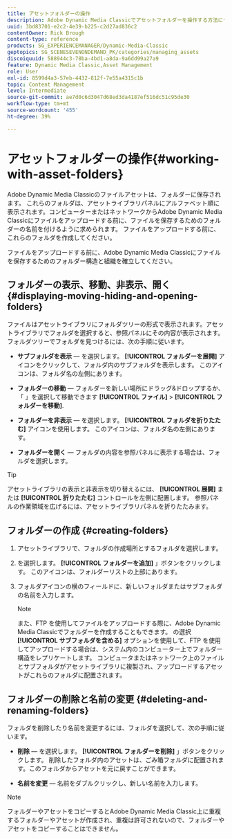 ```yaml
---
title: アセットフォルダーの操作
description: Adobe Dynamic Media Classicでアセットフォルダーを操作する方法について説明します。
uuid: 3bd83701-e2c2-4e39-b225-c2d27ad836c2
contentOwner: Rick Brough
content-type: reference
products: SG_EXPERIENCEMANAGER/Dynamic-Media-Classic
geptopics: SG_SCENESEVENONDEMAND_PK/categories/managing_assets
discoiquuid: 588944c3-78ba-4bd1-a8da-9a6dd99a27a9
feature: Dynamic Media Classic,Asset Management
role: User
exl-id: 8599d4a3-57eb-4432-812f-7e55a4315c1b
topic: Content Management
level: Intermediate
source-git-commit: ae7d0c6d3047d68ed3da4187ef516dc51c95de30
workflow-type: tm+mt
source-wordcount: '455'
ht-degree: 39%

---
```


# アセットフォルダーの操作{#working-with-asset-folders}

Adobe Dynamic Media Classicのファイルアセットは、フォルダーに保存されます。 これらのフォルダは、アセットライブラリパネルにアルファベット順に表示されます。コンピューターまたはネットワークからAdobe Dynamic Media Classicにファイルをアップロードする前に、ファイルを保存するためのフォルダーの名前を付けるように求められます。 ファイルをアップロードする前に、これらのフォルダを作成してください。

ファイルをアップロードする前に、Adobe Dynamic Media Classicにファイルを保存するためのフォルダー構造と組織を確立してください。

## フォルダーの表示、移動、非表示、開く {#displaying-moving-hiding-and-opening-folders}

ファイルはアセットライブラリにフォルダツリーの形式で表示されます。アセットライブラリでフォルダを選択すると、参照パネルにその内容が表示されます。フォルダツリーでフォルダを見つけるには、次の手順に従います。

* **サブフォルダを表示**  — を選択します。 **[!UICONTROL フォルダーを展開]** アイコンをクリックして、フォルダ内のサブフォルダを表示します。 このアイコンは、フォルダ名の左側にあります。

* **フォルダーの移動**  — フォルダーを新しい場所にドラッグ&amp;ドロップするか、「 」を選択して移動できます **[!UICONTROL ファイル]** > **[!UICONTROL フォルダーを移動]**.

* **フォルダーを非表示**  — を選択します。 **[!UICONTROL フォルダを折りたたむ]** アイコンを使用します。 このアイコンは、フォルダ名の左側にあります。

* **フォルダーを開く**  — フォルダの内容を参照パネルに表示する場合は、フォルダを選択します。

>[!TIP]
>
>アセットライブラリの表示と非表示を切り替えるには、 **[!UICONTROL 展開]** または **[!UICONTROL 折りたたむ]** コントロールを左側に配置します。 参照パネルの作業領域を広げるには、アセットライブラリパネルを折りたたみます。

## フォルダーの作成 {#creating-folders}

1. アセットライブラリで、フォルダの作成場所とするフォルダを選択します。
1. を選択します。 **[!UICONTROL フォルダーを追加]** 」ボタンをクリックします。 このアイコンは、フォルダーリストの上部にあります。
1. フォルダアイコンの横のフィールドに、新しいフォルダまたはサブフォルダの名前を入力します。

   >[!NOTE]
   >
   >また、FTP を使用してファイルをアップロードする際に、Adobe Dynamic Media Classicでフォルダーを作成することもできます。 の選択 **[!UICONTROL サブフォルダを含める]** オプションを使用して、FTP を使用してアップロードする場合は、システム内のコンピューター上でフォルダー構造をレプリケートします。 コンピュータまたはネットワーク上のファイルとサブフォルダがアセットライブラリに複製され、アップロードするアセットがこれらのフォルダに配置されます。

## フォルダーの削除と名前の変更 {#deleting-and-renaming-folders}

フォルダを削除したり名前を変更するには、フォルダを選択して、次の手順に従います。

* **削除**  — を選択します。 **[!UICONTROL フォルダーを削除]** 」ボタンをクリックします。 削除したフォルダ内のアセットは、ごみ箱フォルダに配置されます。このフォルダからアセットを元に戻すことができます。

* **名前を変更**  — 名前をダブルクリックし、新しい名前を入力します。

>[!NOTE]
>
>フォルダーやアセットをコピーするとAdobe Dynamic Media Classic上に重複するフォルダーやアセットが作成され、重複は許可されないので、フォルダーやアセットをコピーすることはできません。
